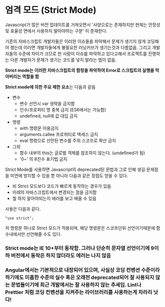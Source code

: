 # 엄격 모드 (Strict Mode)

Javascript가 많은 버전 업데이트를 거쳐오면서 '사양으로는 존재하지만 현재는 안정성 및 효율성 면에서 사용하지 말아야하는 구문' 이 존재한다.

기존의 자바스크립트 개발자들은 이러한 이슈들을 파악해서 문제가 생기지 않게 코딩해야 했는데 이러면 개발자들에게 불필요한 러닝커브가 생기는것과 다름없음.  그리고 개발자들의 수준에 차이가 크므로 한 사람이 이슈를 파악하고 있다고해서 프로젝트를 진행하는 다른 개발자가 문제가 생기는 코드를 넣지 말라는 법이 없음.

<b>Strict mode는 이러한 자바스크립트의 함정을 파악하여 Error로 스크립트의 실행을 막아버리는 역할을  함</b>

<b>Strict mode에 의한 주요 제한 요소</b>는 다음과 같음



- 변수
  - 변수 선언시 var 생략을 금지함
  - 인수/프로퍼티 명 중복 금지 (ES6에서는 가능함)
  - undefined, null에 값 대입 금지
- 명령
  - with 명령문 이용금지
  - arguments.callee 프로퍼티로 액세스 금지
  - eval 명령으로 선언된 변수를 주위 스코프로 확산 금지
- 그외
  - 함수 내부의 this는 글로벌 객체를  참조하지 않는다. (undefined가 됨)
  - '0~' 의 8진수 표기법 금지



Strict Mode를 사용하면 Javascript의 deprecated된 문법과 그로 인해 생길 문제점을 미연에 방지할 수 있을 뿐  아니라 다음과 같은 장점도 얻을 수 있다.

- 비 Strict 모드보다 코드가 빠르게 동작하는 경우가 있음
- 미래의 자바스크립트에서 변경되는 점을 금지함
- 뭘 하지 말아야되는지 에러를 보고 배울 수 있음



사용은 다음과 같다.

```
"use strict";
```

저 명령문 하나로 Strict 모드가 적용되며, 해당 명령문은 스코프단위 선언이기때문에 함수내에서만 선언해줄 수도 있다.





### Strict mode는 IE 10+부터 동작함. 그러나 단순히 문자열 선언이기에 9이하 버전에서 동작은 하지 않더라도 에러는 나지 않음

###  Angular에서는 기본적으로 내장되어 있으며, 사실상 코딩 컨벤션 수준이라 하기에도 미흡한 수준의 실수 혹은 오래전 deprecated되어 잘 사용되지 않는 문법들이기에 최근 개발에서는 잘 사용하지 않는 추세임. Lint나 Prettier 처럼 코딩 컨벤션을 지켜주는 라이브러리를 사용하는게 차라리 낫다!

